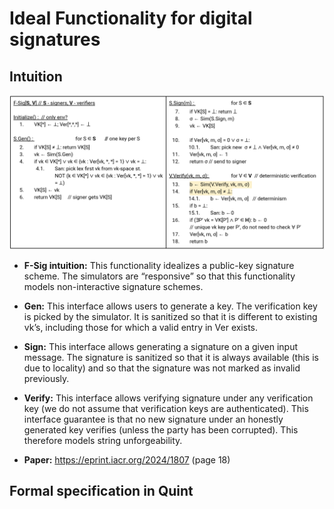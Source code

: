 # Ideal Functionality for digital signatures

## Intuition 

![f-sig](https://github.com/dfirsov/uc_model_checking/blob/main/specs/f_sig_ideal/f_sig_ideal.png?raw=true)

- **F-Sig intuition:** This functionality idealizes a public-key signature scheme. The simulators are “responsive” so that this functionality models non-interactive signature schemes. 

- **Gen:** This interface allows users to generate a key. The verification key is picked by the simulator. It is sanitized so that it is different to existing vk’s, including those for which a valid entry in Ver exists.

- **Sign:** This interface allows generating a signature on a given input message. The signature is sanitized so that it is always available (this is due to locality) and so that the signature was not marked as invalid previously. 

- **Verify:** This interface allows verifying signature under any verification key (we do not assume that verification keys are authenticated). This interface guarantee is that no new signature under an honestly generated key verifies (unless the party has been corrupted). This therefore models string unforgeability. 

- **Paper:** https://eprint.iacr.org/2024/1807 (page 18)

## Formal specification in Quint